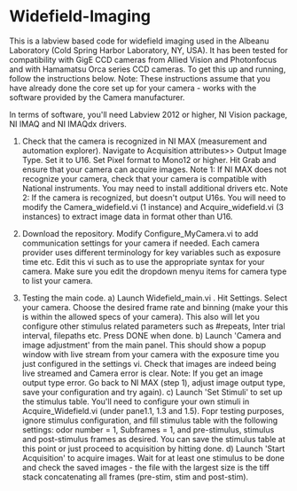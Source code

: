 # Widefield-Imaging

This is a labview based code for widefield imaging used in the Albeanu Laboratory (Cold Spring Harbor Laboratory, NY, USA). 
It has been tested for compatibility with GigE CCD cameras from Allied Vision and Photonfocus and with Hamamatsu Orca series CCD cameras.
To get this up and running, follow the instructions below. 
Note: These instructions assume that you have already done the core set up for your camera - works with the software provided by the Camera manufacturer.

In terms of software, you'll need Labview 2012 or higher, NI Vision package, NI IMAQ and NI IMAQdx drivers.

1) Check that the camera is recognized in NI MAX (measurement and automation explorer). Navigate to Acquisition attributes>> Output Image Type. Set it to U16. Set Pixel format to Mono12 or higher.
Hit Grab and ensure that your camera can acquire images.
Note 1: If NI MAX does not recognize your camera, check that your camera is compatible with National instruments. You may need to install additional drivers etc.
Note 2: If the camera is recognized, but doesn't output U16s. You will need to modify the Camera_widefield.vi (1 instance) and Acquire_widefield.vi (3 instances) to extract image data in format other than U16.

2) Download the repository. Modify Configure_MyCamera.vi to add communication settings for your camera if needed. Each camera provider uses different terminology for key variables such as exposure time etc. Edit this vi such as to use the appropriate syntax for your camera. Make sure you edit the dropdown menyu items for camera type to list your camera.

3) Testing the main code.
  a) Launch Widefield_main.vi . Hit Settings. Select your camera. Choose the desired frame rate and binning (make your this is within the allowed specs of your camera). This also will let you configure other stimulus related parameters such as #repeats, Inter trial interval, filepaths etc. Press DONE when done.
  b) Launch 'Camera and image adjustment' from the main panel. This should show a popup window with live stream from your camera with the exposure time you just configured in the settings vi. Check that images are indeed being live streamed and Camera error is clear.
      Note: If you get an image output type error. Go back to NI MAX (step 1), adjust image output type, save your configuration and try again).
  c) Launch 'Set Stimuli' to set up the stimulus table. You'll need to configure your own stimuli in Acquire_Widefield.vi (under pane1.1, 1.3 and 1.5). 
      Fopr testing purposes, ignore stimulus configuration, and fill stimulus table with the following settings: odor number = 1, Subframes = 1, and pre-stimulus, stimulus and post-stimulus frames as desired. You can save the stimulus table at this point or just proceed to acquisition by hitting done.
  d) Launch 'Start Acquisition' to acquire images. Wait for at least one stimulus to be done and check the saved images - the file with the largest size is the tiff stack concatenating all frames (pre-stim, stim and post-stim).
  

